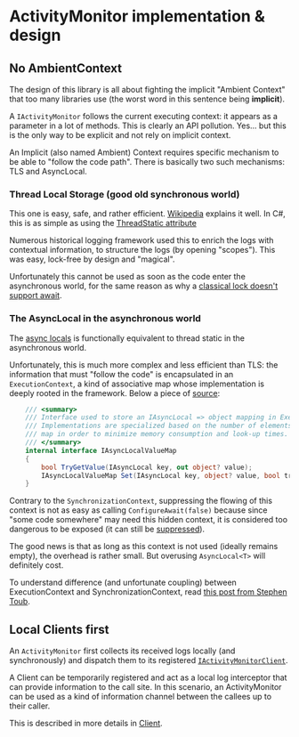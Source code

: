 # ActivityMonitor implementation & design

## No AmbientContext

The design of this library is all about fighting the implicit "Ambient Context" that too many libraries use (the worst word
in this sentence being **implicit**).

A `IActivityMonitor` follows the current executing context: it appears as a parameter in a lot of methods.
This is clearly an API pollution. Yes... but this is the only way to be explicit and not rely on implicit context.

An Implicit (also named Ambient) Context requires specific mechanism to be able to "follow the code path".
There is basically two such mechanisms: TLS and AsyncLocal.

### Thread Local Storage (good old synchronous world)

This one is easy, safe, and rather efficient. [Wikipedia](https://fr.wikipedia.org/wiki/Thread_Local_Storage) explains
it well. In C#, this is as simple as using the [ThreadStatic attribute](https://docs.microsoft.com/en-us/dotnet/api/system.threadstaticattribute)

Numerous historical logging framework used this to enrich the logs with contextual information, to structure the logs (by
opening "scopes"). This was easy, lock-free by design and "magical".

Unfortunately this cannot be used as soon as the code enter the asynchronous world, for the same reason as
why a [classical lock doesn't support await](AsyncLock.md).

### The AsyncLocal in the asynchronous world

The [async locals](https://docs.microsoft.com/en-us/dotnet/api/system.threading.asynclocal-1) is functionally equivalent
to thread static in the asynchronous world.

Unfortunately, this is much more complex and less efficient than TLS: the information that must "follow the code" is
encapsulated in an `ExecutionContext`, a kind of associative map whose implementation is deeply rooted in the framework.
Below a piece of [source](https://source.dot.net/#System.Private.CoreLib/AsyncLocal.cs,86):
```c#
    /// <summary>
    /// Interface used to store an IAsyncLocal => object mapping in ExecutionContext.
    /// Implementations are specialized based on the number of elements in the immutable
    /// map in order to minimize memory consumption and look-up times.
    /// </summary>
    internal interface IAsyncLocalValueMap
    {
        bool TryGetValue(IAsyncLocal key, out object? value);
        IAsyncLocalValueMap Set(IAsyncLocal key, object? value, bool treatNullValueAsNonexistent);
    }
```
Contrary to the `SynchronizationContext`, suppressing the flowing of this context is not as easy as calling `ConfigureAwait(false)`
because since "some code somewhere" may need this hidden context, it is considered too dangerous to be exposed (it can
still be [suppressed](https://docs.microsoft.com/en-us/dotnet/api/system.threading.executioncontext.suppressflow)).

The good news is that as long as this context is not used (ideally remains empty), the overhead is rather small. But
overusing `AsyncLocal<T>` will definitely cost.

To understand difference (and unfortunate coupling) between ExecutionContext and SynchronizationContext, read [this post from Stephen Toub](https://devblogs.microsoft.com/pfxteam/executioncontext-vs-synchronizationcontext/).

## Local Clients first

An `ActivityMonitor` first collects its received logs locally (and synchronously) and dispatch them to its
registered [`IActivityMonitorClient`](IActivityMonitorClient.cs).

A Client can be temporarily registered and act as a local log interceptor that can provide information to the call
site. In this scenario, an ActivityMonitor can be used as a kind of information channel between the callees up to their
caller. 

This is described in more details in [Client](Client/README.md).

